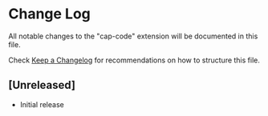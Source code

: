 # Change Log

All notable changes to the "cap-code" extension will be documented in this file.

Check [Keep a Changelog](http://keepachangelog.com/) for recommendations on how to structure this file.

## [Unreleased]

- Initial release